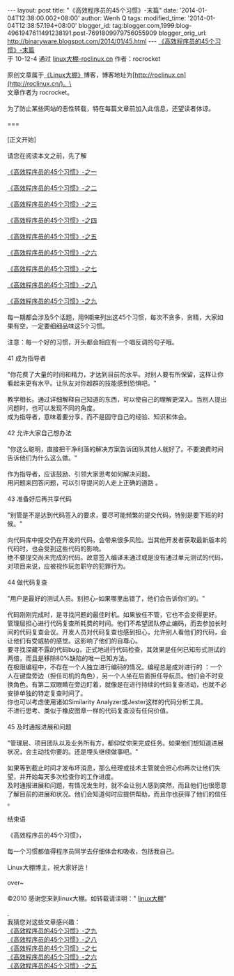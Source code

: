 --- layout: post title: "《高效程序员的45个习惯》-末篇" date:
'2014-01-04T12:38:00.002+08:00' author: Wenh Q tags: modified\_time:
'2014-01-04T12:38:57.194+08:00' blogger\_id:
tag:blogger.com,1999:blog-4961947611491238191.post-7691809979756055909
blogger\_orig\_url: http://binaryware.blogspot.com/2014/01/45.html ---
[《高效程序员的45个习惯》-末篇](http://roclinux.cn/?p=2023)\
于 10-12-4 通过 [linux大棚-roclinux.cn](http://roclinux.cn/)
作者：rocrocket\
\
原创文章属于[《Linux大棚》](http://roclinux.cn/)博客，博客地址为[http://roclinux.cn](http://roclinux.cn/)。\
\
文章作者为 rocrocket。\
\
为了防止某些网站的恶性转载，特在每篇文章前加入此信息，还望读者体谅。\
\
===\
\
\[正文开始\]\
\
请您在阅读本文之前，先了解\
\
[《高效程序员的45个习惯》-之一](http://roclinux.cn/?p=1985)\
\
[《高效程序员的45个习惯》-之二](http://roclinux.cn/?p=2006)\
\
[《高效程序员的45个习惯》-之三](http://roclinux.cn/?p=2009)\
\
[《高效程序员的45个习惯》-之四](http://roclinux.cn/?p=2011)\
\
[《高效程序员的45个习惯》-之五](http://roclinux.cn/?p=2013)\
\
[《高效程序员的45个习惯》-之六](http://roclinux.cn/?p=2015)\
\
[《高效程序员的45个习惯》-之七](http://roclinux.cn/?p=2017)\
\
[《高效程序员的45个习惯》-之八](http://roclinux.cn/?p=2019)\
\
[《高效程序员的45个习惯》-之九](http://roclinux.cn/?p=2021)\
\
每一期都会涉及5个话题，用9期来列出这45个习惯，每次不贪多，贪精，大家如果有空，一定要细细品味这5个习惯。\
\
注意：每一个好的习惯，开头都会相应有一个唱反调的句子哦。\
\
41 成为指导者\
\
"你花费了大量的时间和精力，才达到目前的水平。对别人要有所保留，这样让你看起来更有水平。让队友对你超群的技能感到恐惧吧。"\
\
教学相长。通过详细解释自己知道的东西，可以使自己的理解更深入。当别人提出问题时，也可以发现不同的角度。\
成为指导者，意味着要分享，而不是固守自己的经验、知识和体会。\
\
42 允许大家自己想办法\
\
"你这么聪明，直接把干净利落的解决方案告诉团队其他人就好了。不要浪费时间告诉他们为什么这么做。"\
\
作为指导者，应该鼓励、引领大家思考如何解决问题。\
用问题来回答问题，可以引导提问的人走上正确的道路 。\
\
43 准备好后再共享代码\
\
"别管是不是达到代码签入的要求，要尽可能频繁的提交代码，特别是要下班的时候。"\
\
向代码库中提交仍在开发的代码，会带来很多风险。当其他开发者获取最新版本的代码时，也会受到这些代码的影响。\
绝不要提交尚未完成的代码。故意签入编译未通过或是没有通过单元测试的代码，对项目来说，应被视作玩忽职守的犯罪行为。\
\
44 做代码复查\
\
"用户是最好的测试人员。别担心–如果哪里出错了，他们会告诉你们的。"\
\
代码刚刚完成时，是寻找问题的最佳时机。如果放任不管，它也不会变得更好。\
管理层担心进行代码复查所耗费的时间。他们不希望团队停止编码，而去参加长时间的代码复查会议。开发人员对代码复查也感到担心，允许别人看他们的代码，会让他们有受威胁的感觉。这影响了他们的自尊心。\
要寻找深藏不露的代码bug，正式地进行代码检查，其效果是任何已知形式测试的两倍，而且是移除80%缺陷的唯一已知方法。\
在极限编程中，不存在一个人独立进行编码的情况。编程总是成对进行的
：一个人在键盘旁边（担任司机的角色），另一个人坐在后面担任导航员。他们会不时变换角色。有第二双眼睛在旁边盯着，就像是在进行持续的代码复查活动，也就不必安排单独的特定复查时间了。\
你也可以考虑使用诸如Similarity Analyzer或Jester这样的代码分析工具。\
不进行思考、类似于橡皮图章一样的代码复查没有任何价值。\
\
45 及时通报进展和问题\
\
"管理层、项目团队以及业务所有方，都仰仗你来完成任务。如果他们想知道进展状况，会主动找你要的。还是埋头继续做事吧。"\
\
如果等到截止时间才发布坏消息，那么经理或技术主管就会担心你再次让他们失望，并开始每天多次检查你的工作进度。\
及时通报进展和问题，有情况发生时，就不会让别人感到突然，而且他们也很愿意了解目前的进展和状况。他们会知道何时应提供帮助，而且你也获得了他们的信任
。\
\
结束语\
\
《高效程序员的45个习惯》，\
\
每一个习惯都值得程序员同学去仔细体会和吸收，包括我自己。\
\
Linux大棚博主，祝大家好运！\
\
over\~\
\
©2010 感谢您来到linux大棚。如转载请注明："
[linux大棚](http://roclinux.cn/)"\
\
.\
我猜您对这些文章感兴趣：\
[《高效程序员的45个习惯》-之九](http://roclinux.cn/?p=2021)\
[《高效程序员的45个习惯》-之八](http://roclinux.cn/?p=2019)\
[《高效程序员的45个习惯》-之七](http://roclinux.cn/?p=2017)\
[《高效程序员的45个习惯》-之六](http://roclinux.cn/?p=2015)\
[《高效程序员的45个习惯》-之五](http://roclinux.cn/?p=2013)
